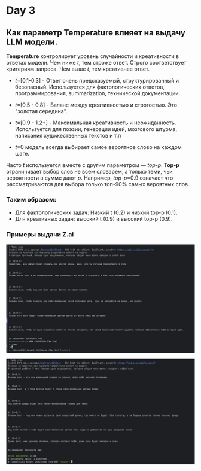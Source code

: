 # Day 3

## Как параметр Temperature влияет на выдачу LLM модели.

__Temperature__ контролирует уровень случайности и креативности в ответах модели.
Чем ниже _t_, тем строже ответ. Строго соответствует критериям запроса.
Чем выше _t_, тем креативнее ответ.

 - _t_=[0.1-0.3] - Ответ очень предсказуемый, структурированный и безопасный.
   Используется для фактологических ответов, программирования, summarization, технической документации.

 - _t_=[0.5 - 0.8] - Баланс между креативностью и строгостью. Это "золотая середина".

 - _t_=[0.9 - 1.2+] - Максимальная креативность и неожиданность.
   Используется для поэзии, генерации идей, мозгового штурма, написания художественных текстов и т.п

 - _t_=0 модель всегда выбирает самое вероятное слово на каждом шаге.

Часто _t_ используется вместе с другим параметром — _top-p_.
__Top-p__ ограничивает выбор слов не всем словарем, а только теми, чьи вероятности в сумме дают _p_.
Например, _top-p_=0.9 означает что рассматриваются для выбора только топ-90% самых вероятных слов.

### Таким образом:
- Для фактологических задач: Низкий t (0.2) и низкий top-p (0.1).
- Для креативных задач: высокий t (0.9) и высокий top-p (0.9).

### Примеры выдачи Z.ai
![example 1](reports/screen1.png)

![example 2](reports/screen2.png)


